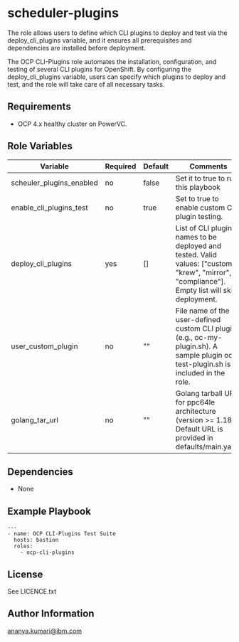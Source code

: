scheduler-plugins
=========

The role allows users to define which CLI plugins to deploy and test via the deploy_cli_plugins variable, and it ensures all prerequisites and dependencies are installed before deployment.

The OCP CLI-Plugins role automates the installation, configuration, and testing of several CLI plugins for OpenShift. By configuring the deploy_cli_plugins variable, users can specify which plugins to deploy and test, and the role will take care of all necessary tasks.


Requirements
------------

- OCP 4.x healthy cluster on PowerVC.

Role Variables
--------------

| Variable                     | Required | Default        | Comments                                                  |
|------------------------------|----------|----------------|-----------------------------------------------------------|
| scheuler_plugins_enabled     | no       | false          | Set it to true to run this playbook                       |
| enable_cli_plugins_test      | no       | true           | Set to true to enable custom CLI plugin testing. |
| deploy_cli_plugins           | yes       | []            | List of CLI plugin names to be deployed and tested. Valid values: ["custom", "krew", "mirror", "compliance"]. Empty list will skip deployment.  |
| user_custom_plugin           | no       | ""             | File name of the user-defined custom CLI plugin (e.g., oc-my-plugin.sh). A sample plugin oc-test-plugin.sh is included in the role. |
| golang_tar_url               | no       | ""             | Golang tarball URL for ppc64le architecture (version >= 1.18). Default URL is provided in defaults/main.yaml.|


Dependencies
------------

- None

Example Playbook
----------------
```
---
- name: OCP CLI-Plugins Test Suite
  hosts: bastion
  roles:
    - ocp-cli-plugins
```

License
-------

See LICENCE.txt

Author Information
------------------

ananya.kumari@ibm.com

